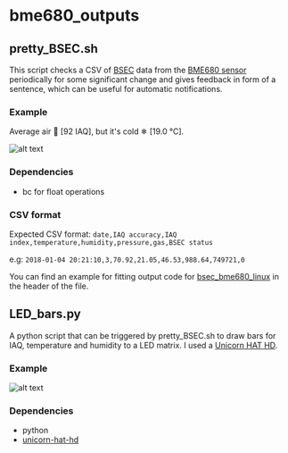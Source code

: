 # bme680_outputs

## pretty_BSEC.sh

This script checks a CSV of
[BSEC](https://www.bosch-sensortec.com/bst/products/all_products/bsec)
data from the
[BME680 sensor](https://www.bosch-sensortec.com/en/bst/products/all_products/bme680)
periodically for some significant change and gives feedback in form of a
sentence, which can be useful for automatic notifications.

### Example

Average air 🙂 [92 IAQ], but it's cold ❄ [19.0 °C].

![alt text](https://github.com/alexh/bme680_outputs/raw/master/images/twitter_notification.jpg "Twitter notification")

### Dependencies

* bc for float operations

### CSV format

Expected CSV format:
`date,IAQ accuracy,IAQ index,temperature,humidity,pressure,gas,BSEC status`

e.g:
`2018-01-04 20:21:10,3,70.92,21.05,46.53,988.64,749721,0`

You can find an example for fitting output code for
[bsec_bme680_linux](https://github.com/alexh-name/bsec_bme680_linux)
in the header of the file.

## LED_bars.py

A python script that can be triggered by pretty_BSEC.sh to draw bars for
IAQ, temperature and humidity to a LED matrix. I used a
[Unicorn HAT HD](https://shop.pimoroni.com/products/unicorn-hat-hd).

### Example

![alt text](https://github.com/alexh/bme680_outputs/raw/master/images/LED_bars.jpg "LED bars")

### Dependencies

* python
* [unicorn-hat-hd](https://github.com/pimoroni/unicorn-hat-hd)

